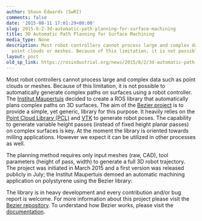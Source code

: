 ```yaml
---
author: Shaun Edwards (SwRI)
comments: false
date: '2015-08-11 17:01:29+00:00'
slug: 2015-8-2-3d-automatic-path-planning-for-surface-machining
title: 3D Automatic Path Planning for Surface Machining
media_type: None
description: Most robot controllers cannot process large and complex data such as
  point clouds or meshes. Because of this limitation, it is not possible to ...
layout: post
old_sp_link: https://rosindustrial.org/news/2015/8/2/3d-automatic-path-planning-for-surface-machining
---
```


Most robot controllers cannot process large and complex data such as point clouds or meshes. Because of this limitation, it is not possible to automatically generate complex paths on surfaces using a robot controller. The [Institut Maupertuis](http://www.institutmaupertuis.fr/) decided to create a ROS library that automatically plans complex paths on 3D surfaces. The aim of the [Bezier project](https://github.com/ros-industrial-consortium/bezier) is to provide a simple, yet generic, library for this purpose. It heavily relies on the [Point Cloud Library (PCL)](http://pointclouds.org/) and [VTK](http://www.vtk.org/) to generate robot poses. The capability to generate variable height passes (instead of fixed height planar passes) on complex surfaces is key. At the moment the library is oriented towards milling applications. However we expect it can be utilized in other processes as well.

The planning method requires only input meshes (raw, CAD), tool parameters (height of pass, width) to generate a full 3D robot trajectory. The project was initiated in March 2015 and a first version was released publicly in July; the Institut Maupertuis demoed an automatic machining application on polystyrene using the Bezier library:

The library is in heavy development and every contribution and/or bug report is welcome. For more information about this project please visit the [Bezier repository](https://github.com/ros-industrial-consortium/bezier/blob/master/README.md#bezier).
To understand how Bezier works, please visit the [documentation](https://github.com/ros-industrial-consortium/bezier/blob/master/bezier_library/doc/README.md#how-b%C3%A9zier-works).


